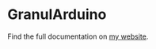 # GranulArduino

Find the full documentation on [my website](https://benjiaomodular.com/post/2022-03-31-granularduino/).
